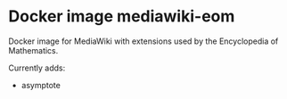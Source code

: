 # Docker image mediawiki-eom

Docker image for MediaWiki with extensions used by the Encyclopedia of Mathematics.

Currently adds:
* asymptote
